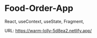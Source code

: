 # Food-Order-App

React, useContext, useState, Fragment,

URL: https://warm-lolly-5d8ea2.netlify.app/
